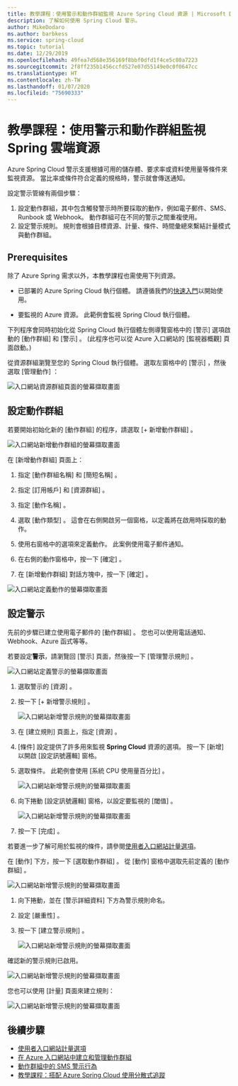 ```yaml
---
title: 教學課程：使用警示和動作群組監視 Azure Spring Cloud 資源 | Microsoft Docs
description: 了解如何使用 Spring Cloud 警示。
author: MikeDodaro
ms.author: barbkess
ms.service: spring-cloud
ms.topic: tutorial
ms.date: 12/29/2019
ms.openlocfilehash: 49fea7d568e356169f8bbf0dfd1f4ce5c80a7223
ms.sourcegitcommit: 2f8ff235b1456ccfd527e07d55149e0c0f0647cc
ms.translationtype: HT
ms.contentlocale: zh-TW
ms.lasthandoff: 01/07/2020
ms.locfileid: "75690333"
---
```

# <a name="tutorial-monitor-spring-cloud-resources-using-alerts-and-action-groups"></a>教學課程：使用警示和動作群組監視 Spring 雲端資源

Azure Spring Cloud 警示支援根據可用的儲存體、要求率或資料使用量等條件來監視資源。 當比率或條件符合定義的規格時，警示就會傳送通知。

設定警示管線有兩個步驟： 
1. 設定動作群組，其中包含觸發警示時所要採取的動作，例如電子郵件、SMS、Runbook 或 Webhook。 動作群組可在不同的警示之間重複使用。
2. 設定警示規則。 規則會根據目標資源、計量、條件、時間彙總來繫結計量模式與動作群組。

## <a name="prerequisites"></a>Prerequisites
除了 Azure Spring 需求以外，本教學課程也需使用下列資源。

* 已部署的 Azure Spring Cloud 執行個體。  請遵循我們的[快速入門](spring-cloud-quickstart-launch-app-cli.md)以開始使用。

* 要監視的 Azure 資源。 此範例會監視 Spring Cloud 執行個體。
 
下列程序會同時初始化從 Spring Cloud 執行個體左側導覽窗格中的 [警示]  選項啟動的 [動作群組]  和 [警示]  。 (此程序也可以從 Azure 入口網站的 [監視器概觀]  頁面啟動。) 

從資源群組瀏覽至您的 Spring Cloud 執行個體。 選取左窗格中的 [警示]  ，然後選取 [管理動作]  ：

![入口網站資源群組頁面的螢幕擷取畫面](media/alerts-action-groups/action-1-a.png)

## <a name="set-up-action-group"></a>設定動作群組

若要開始初始化新的 [動作群組]  的程序，請選取 [+ 新增動作群組]  。

![入口網站新增動作群組的螢幕擷取畫面](media/alerts-action-groups/action-1.png)

在 [新增動作群組]  頁面上：

 1. 指定 [動作群組名稱]  和 [簡短名稱]  。

 1. 指定 [訂用帳戶]  和 [資源群組]  。

 1. 指定 [動作名稱]  。

 1. 選取 [動作類型]  。  這會在右側開啟另一個窗格，以定義將在啟用時採取的動作。

 1. 使用右窗格中的選項來定義動作。  此案例使用電子郵件通知。

 1. 在右側的動作窗格中，按一下 [確定]  。

 1. 在 [新增動作群組]  對話方塊中，按一下 [確定]  。 

  ![入口網站定義動作的螢幕擷取畫面](media/alerts-action-groups/action-2.png)

## <a name="set-up-alert"></a>設定警示 

先前的步驟已建立使用電子郵件的 [動作群組]  。 您也可以使用電話通知、Webhook、Azure 函式等等。  

若要設定**警示**，請瀏覽回 [警示]  頁面，然後按一下 [管理警示規則]  。

  ![入口網站定義警示的螢幕擷取畫面](media/alerts-action-groups/alerts-2.png)

1. 選取警示的 [資源]  。

1. 按一下 [+ 新增警示規則]  。

   ![入口網站新增警示規則的螢幕擷取畫面](media/alerts-action-groups/alerts-3.png)

1. 在 [建立規則]  頁面上，指定 [資源]  。

1. [條件]  設定提供了許多用來監視 **Spring Cloud** 資源的選項。  按一下 [新增]  以開啟 [設定訊號邏輯]  窗格。

1. 選取條件。 此範例會使用 [系統 CPU 使用量百分比]  。

   ![入口網站新增警示規則的螢幕擷取畫面](media/alerts-action-groups/alerts-3-1.png)

1. 向下捲動 [設定訊號邏輯]  窗格，以設定要監視的 [閾值]  。

   ![入口網站新增警示規則的螢幕擷取畫面](media/alerts-action-groups/alerts-3-2.png)

1. 按一下 [完成]  。

若要進一步了解可用於監視的條件，請參閱[使用者入口網站計量選項](https://docs.microsoft.com/azure/spring-cloud/spring-cloud-concept-metrics#user-portal-metrics-options)。

 在 [動作]  下方，按一下 [選取動作群組]  。 從 [動作]  窗格中選取先前定義的 [動作群組]  。

   ![入口網站新增警示規則的螢幕擷取畫面](media/alerts-action-groups/alerts-3-3.png) 

1. 向下捲動，並在 [警示詳細資料]  下方為警示規則命名。

1. 設定 [嚴重性]  。

1. 按一下 [建立警示規則]  。

   ![入口網站新增警示規則的螢幕擷取畫面](media/alerts-action-groups/alerts-3-4.png)

確認新的警示規則已啟用。

   ![入口網站新增警示規則的螢幕擷取畫面](media/alerts-action-groups/alerts-4.png)

您也可以使用 [計量]  頁面來建立規則：

   ![入口網站新增警示規則的螢幕擷取畫面](media/alerts-action-groups/alerts-5.png)

## <a name="next-steps"></a>後續步驟
* [使用者入口網站計量選項](https://docs.microsoft.com/azure/spring-cloud/spring-cloud-concept-metrics#user-portal-metrics-options)
* [在 Azure 入口網站中建立和管理動作群組](https://docs.microsoft.com/azure/azure-monitor/platform/action-groups)
* [動作群組中的 SMS 警示行為](https://docs.microsoft.com/azure/azure-monitor/platform/alerts-sms-behavior)
* [教學課程：搭配 Azure Spring Cloud 使用分散式追蹤](https://docs.microsoft.com/azure/spring-cloud/spring-cloud-tutorial-distributed-tracing)
